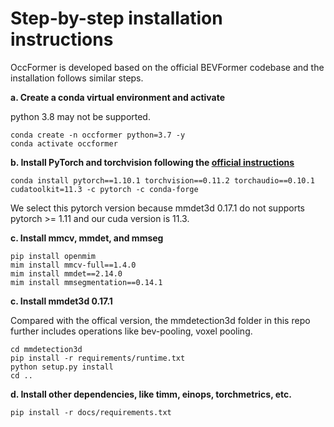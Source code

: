 # Step-by-step installation instructions

OccFormer is developed based on the official BEVFormer codebase and the installation follows similar steps.

**a. Create a conda virtual environment and activate**

python 3.8 may not be supported.
```shell
conda create -n occformer python=3.7 -y
conda activate occformer
```

**b. Install PyTorch and torchvision following the [official instructions](https://pytorch.org/get-started/previous-versions/)**
```shell
conda install pytorch==1.10.1 torchvision==0.11.2 torchaudio==0.10.1 cudatoolkit=11.3 -c pytorch -c conda-forge
```
We select this pytorch version because mmdet3d 0.17.1 do not supports pytorch >= 1.11 and our cuda version is 11.3.

**c. Install mmcv, mmdet, and mmseg**
```shell
pip install openmim
mim install mmcv-full==1.4.0
mim install mmdet==2.14.0
mim install mmsegmentation==0.14.1
```

**c. Install mmdet3d 0.17.1**

Compared with the offical version, the mmdetection3d folder in this repo further includes operations like bev-pooling, voxel pooling. 

```shell
cd mmdetection3d
pip install -r requirements/runtime.txt
python setup.py install
cd ..
```

**d. Install other dependencies, like timm, einops, torchmetrics, etc.**
```shell
pip install -r docs/requirements.txt
```